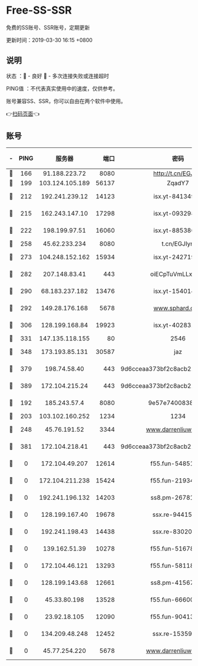 # Free-SS-SSR

免费的SS账号、SSR账号，定期更新

更新时间：2019-03-30 16:15 +0800

## 说明

状态     ：🙂 - 良好 🙁 - 多次连接失败或连接超时

PING值   ：不代表真实使用中的速度，仅供参考。

账号兼容SS、SSR，你可以自由在两个软件中使用。

👉[扫码页面](https://liesauer.github.io/Free-SS-SSR/)👈

## 账号

|-|PING|服务器|端口|密码|加密方式|区域|
|:----:|:----:|:-----:|-----:|:----:|:----:|:----:|
|🙂|166|91.188.223.72|8080|http://t.cn/EGJIyrl|rc4-md5|RU|
|🙂|199|103.124.105.189|56137|ZqadY7|chacha20|US|
|🙂|212|192.241.239.12|14123|isx.yt-84134989|aes-256-cfb|US|
|🙂|215|162.243.147.10|17298|isx.yt-09329886|aes-256-cfb|US|
|🙂|222|198.199.97.51|16060|isx.yt-88538698|aes-256-cfb|US|
|🙂|258|45.62.233.234|8080|t.cn/EGJIyrl|rc4-md5|CA|
|🙂|273|104.248.152.162|15934|isx.yt-24271978|aes-256-cfb|SG|
|🙂|282|207.148.83.41|443|oiECpTuVmLLxk4Ts|aes-256-cfb|AU|
|🙂|290|68.183.237.182|13476|isx.yt-15401428|aes-256-cfb|SG|
|🙂|292|149.28.176.168|5678|www.sphard.com|aes-256-cfb|AU|
|🙂|306|128.199.168.84|19923|isx.yt-40283150|aes-256-cfb|SG|
|🙂|331|147.135.118.155|80|2546|chacha20|US|
|🙂|348|173.193.85.131|30587|jaz|aes-256-cfb|US|
|🙂|379|198.74.58.40|443|9d6cceaa373bf2c8acb22e60b6a58be6|aes-256-cfb|US|
|🙂|389|172.104.215.24|443|9d6cceaa373bf2c8acb22e60b6a58be6|aes-256-cfb|US|
|🙂|192|185.243.57.4|8080|9e57e7400838a01e|chacha20-ietf|US|
|🙂|203|103.102.160.252|1234|1234|rc4-md5|JP|
|🙂|248|45.76.191.52|3344|www.darrenliuwei.com|aes-256-cfb|JP|
|🙂|381|172.104.218.41|443|9d6cceaa373bf2c8acb22e60b6a58be6|aes-256-cfb|US|
|🙁|0|172.104.49.207|12614|f55.fun-54851192|aes-256-cfb|SG|
|🙁|0|172.104.211.238|15424|f55.fun-21934878|aes-256-cfb|US|
|🙁|0|192.241.196.132|14203|ss8.pm-26781562|aes-256-cfb|US|
|🙁|0|128.199.167.40|19678|ssx.re-94415415|aes-256-cfb|SG|
|🙁|0|192.241.198.43|14438|ssx.re-83020606|aes-256-cfb|US|
|🙁|0|139.162.51.39|10278|f55.fun-51678330|aes-256-cfb|SG|
|🙁|0|172.104.46.121|13293|f55.fun-58118866|aes-256-cfb|SG|
|🙁|0|128.199.143.68|12661|ss8.pm-41567124|aes-256-cfb|SG|
|🙁|0|45.33.80.198|13528|f55.fun-66600164|aes-256-cfb|US|
|🙁|0|23.92.18.105|12090|f55.fun-90413595|aes-256-cfb|US|
|🙁|0|134.209.48.248|12452|ssx.re-15359519|aes-256-cfb|US|
|🙁|0|45.77.254.220|5678|www.darrenliuwei.com|aes-256-cfb|SG|

